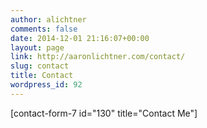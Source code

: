 ```yaml
---
author: alichtner
comments: false
date: 2014-12-01 21:16:07+00:00
layout: page
link: http://aaronlichtner.com/contact/
slug: contact
title: Contact
wordpress_id: 92
---
```
































































































[contact-form-7 id="130" title="Contact Me"]


